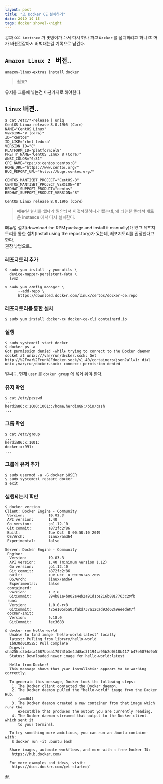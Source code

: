 ```yaml
---
layout: post
title: "또 Docker CE 설치하기"
date: 2019-10-15
tags: docker shovel-knight
---
```


공짜 `GCE instance` 가 맛탱이가 가서 다시 하나 파고 `Docker` 를 설치하려고 하니 또 머가 바뀐것같아서 버벅대는걸 기록으로 남긴다.

## `Amazon Linux 2 ` 버전..

``` shell
amazon-linux-extras install docker
```

> 쉽죠?

유저를 그룹에 넣는건 마찬가지로 해야한다.

##  `linux` 버전..

``` shell
$ cat /etc/*-release | uniq
CentOS Linux release 8.0.1905 (Core)
NAME="CentOS Linux"
VERSION="8 (Core)"
ID="centos"
ID_LIKE="rhel fedora"
VERSION_ID="8"
PLATFORM_ID="platform:el8"
PRETTY_NAME="CentOS Linux 8 (Core)"
ANSI_COLOR="0;31"
CPE_NAME="cpe:/o:centos:centos:8"
HOME_URL="https://www.centos.org/"
BUG_REPORT_URL="https://bugs.centos.org/"

CENTOS_MANTISBT_PROJECT="CentOS-8"
CENTOS_MANTISBT_PROJECT_VERSION="8"
REDHAT_SUPPORT_PRODUCT="centos"
REDHAT_SUPPORT_PRODUCT_VERSION="8"

CentOS Linux release 8.0.1905 (Core)
```

> 메뉴얼 설치를 했다가 잘안되서 이것저것하다가 됐는데, 왜 되는질 몰라서 새로운 instance 에서 다시 설치한다.

메뉴얼 설치(download the RPM package and install it manually)가 있고 레포지토리를 통한 설치(Install using the repository)가 있는데, 레포지토리를 권장한다고 한다.  
권장 방법으로..

### 레포지토리 추가
``` shell
$ sudo yum install -y yum-utils \
  device-mapper-persistent-data \
  lvm2

$ sudo yum-config-manager \
      --add-repo \
      https://download.docker.com/linux/centos/docker-ce.repo

```

### 레포지토리를 통한 설치
``` shell
$ sudo yum install docker-ce docker-ce-cli containerd.io
```

### 실행

``` shell
$ sudo systemctl start docker
$ docker ps -a
Got permission denied -while trying to connect to the Docker daemon socket at unix:///var/run/docker.sock: Get http://%2Fvar%2Frun%2Fdocker.sock/v1.40/containers/json?all=1: dial unix /var/run/docker.sock: connect: permission denied
```

얼씨구.
현재 `user` 를 `docker group` 에 넣어 줘야 한다.

### 유저 확인
``` shell
$ cat /etc/passwd
...
herdin86:x:1000:1001::/home/herdin86:/bin/bash
...
```

### 그룹 확인
``` shell
$ cat /etc/group
...
herdin86:x:1001:
docker:x:991:
...
```

### 그룹에 유저 추가
``` shell
$ sudo usermod -a -G docker $USER
$ sudo systemctl restart docker
$ exit
```

### 실행되는지 확인
``` shell
$ docker version
Client: Docker Engine - Community
 Version:           19.03.3
 API version:       1.40
 Go version:        go1.12.10
 Git commit:        a872fc2f86
 Built:             Tue Oct  8 00:58:10 2019
 OS/Arch:           linux/amd64
 Experimental:      false

Server: Docker Engine - Community
 Engine:
  Version:          19.03.3
  API version:      1.40 (minimum version 1.12)
  Go version:       go1.12.10
  Git commit:       a872fc2f86
  Built:            Tue Oct  8 00:56:46 2019
  OS/Arch:          linux/amd64
  Experimental:     false
 containerd:
  Version:          1.2.6
  GitCommit:        894b81a4b802e4eb2a91d1ce216b8817763c29fb
 runc:
  Version:          1.0.0-rc8
  GitCommit:        425e105d5a03fabd737a126ad93d62a9eeede87f
 docker-init:
  Version:          0.18.0
  GitCommit:        fec3683

$ docker run hello-world
  Unable to find image 'hello-world:latest' locally
  latest: Pulling from library/hello-world
  1b930d010525: Pull complete
  Digest: sha256:c3b4ada4687bbaa170745b3e4dd8ac3f194ca95b2d0518b417fb47e5879d9b5f
  Status: Downloaded newer image for hello-world:latest

  Hello from Docker!
  This message shows that your installation appears to be working correctly.

  To generate this message, Docker took the following steps:
   1. The Docker client contacted the Docker daemon.
   2. The Docker daemon pulled the "hello-world" image from the Docker Hub.
      (amd64)
   3. The Docker daemon created a new container from that image which runs the
      executable that produces the output you are currently reading.
   4. The Docker daemon streamed that output to the Docker client, which sent it
      to your terminal.

  To try something more ambitious, you can run an Ubuntu container with:
   $ docker run -it ubuntu bash

  Share images, automate workflows, and more with a free Docker ID:
   https://hub.docker.com/

  For more examples and ideas, visit:
   https://docs.docker.com/get-started/
```

끝.
